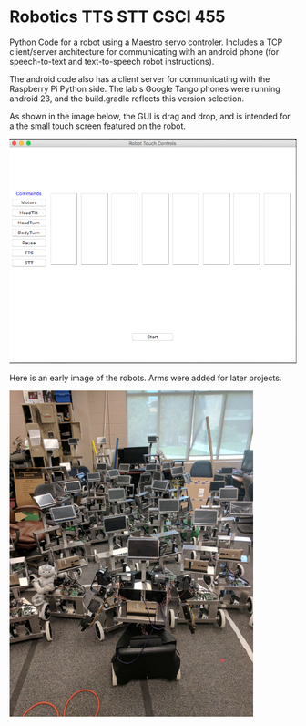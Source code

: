 # Robotics TTS STT CSCI 455
Python Code for a robot using a Maestro servo controler. Includes a TCP client/server architecture for communicating with an android phone (for speech-to-text and text-to-speech robot instructions).

The android code also has a client server for communicating with the Raspberry Pi Python side. The lab's Google Tango phones were running android 23, and the build.gradle reflects this version selection.

As shown in the image below, the GUI is drag and drop, and is intended for a the small touch screen featured on the robot.

![alt text](https://github.com/sanchewy/RoboticsTTS/blob/TCPthreading/Illustrations/GUI_Image.png)

Here is an early image of the robots. Arms were added for later projects.

![alt text](https://github.com/sanchewy/RoboticsTTS/blob/TCPthreading/Illustrations/Robots_Image.PNG)
